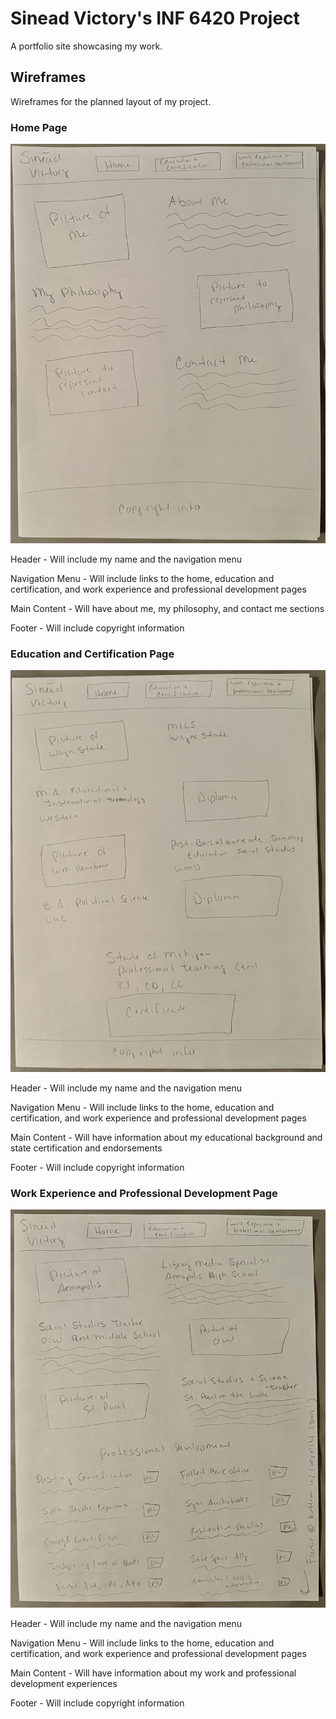 # Sinead Victory's INF 6420 Project

A portfolio site showcasing my work.

## Wireframes

Wireframes for the planned layout of my project.

### Home Page

![Wireframe of Home Page](wireframes/home.jpg)

Header - Will include my name and the navigation menu

Navigation Menu - Will include links to the home, education and certification, and work experience and professional development pages

Main Content - Will have about me, my philosophy, and contact me sections

Footer - Will include copyright information

### Education and Certification Page

![Wireframe of Education and Certification](wireframes/education-and-certification.jpg)

Header - Will include my name and the navigation menu

Navigation Menu - Will include links to the home, education and certification, and work experience and professional development pages

Main Content - Will have information about my educational background and state certification and endorsements

Footer - Will include copyright information

### Work Experience and Professional Development Page

![Wireframe of Home Page](wireframes/work-experience-and-professional-development.jpg)

Header - Will include my name and the navigation menu

Navigation Menu - Will include links to the home, education and certification, and work experience and professional development pages

Main Content - Will have information about my work and professional development experiences

Footer - Will include copyright information
